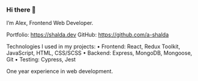 ### Hi there 👋

I’m Alex, Frontend Web Developer.

Portfolio: https://shalda.dev
GitHub: https://github.com/a-shalda

Technologies I used in my projects:
• Frontend: React, Redux Toolkit, JavaScript, HTML, CSS/SCSS
• Backend: Express, MongoDB, Mongoose, Git
• Testing: Cypress, Jest

One year experience in web development.
